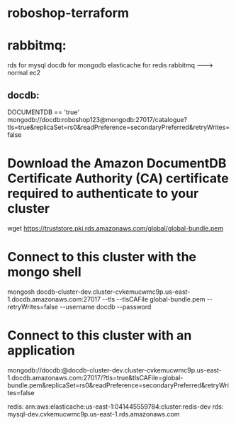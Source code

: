 # roboshop-terraform


rabbitmq:
========

rds for mysql
docdb for mongodb
elasticache for redis
rabbitmq ---> normal ec2





docdb:
------
DOCUMENTDB == 'true'
mongodb://docdb:roboshop123@mongodb:27017/catalogue?tls=true&replicaSet=rs0&readPreference=secondaryPreferred&retryWrites=false

Download the Amazon DocumentDB Certificate Authority (CA) certificate required to authenticate to your cluster
==============================================================================================================
wget https://truststore.pki.rds.amazonaws.com/global/global-bundle.pem

Connect to this cluster with the mongo shell
==============================================
mongosh docdb-cluster-dev.cluster-cvkemucwmc9p.us-east-1.docdb.amazonaws.com:27017 --tls --tlsCAFile global-bundle.pem --retryWrites=false --username docdb --password <insertYourPassword>

Connect to this cluster with an application
============================================
mongodb://docdb:<insertYourPassword>@docdb-cluster-dev.cluster-cvkemucwmc9p.us-east-1.docdb.amazonaws.com:27017/?tls=true&tlsCAFile=global-bundle.pem&replicaSet=rs0&readPreference=secondaryPreferred&retryWrites=false


redis:  arn:aws:elasticache:us-east-1:041445559784:cluster:redis-dev
rds: mysql-dev.cvkemucwmc9p.us-east-1.rds.amazonaws.com